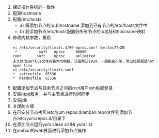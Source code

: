 1. 保证操作系统的一致性
2. 配置hostname
3. 配置/etc/hosts
   - a) 将添加节点的ip 和hostname 添加到已有节点的/etc/hosts文件中
   - b) 将添加节点/etc/hosts配置好所有节点的ip地址和hostname映射
4. 修改内核参数，重启
    ```
    vi /etc/security/limits.d/90-nproc.conf（centos7为20）
     *          soft   nproc     60000
    root       soft    nproc     unlimited
    永久修改用户打开文件的最大句柄数，该值默认1024，一般都会不够，常见错误就是not open file
    vi /etc/security/limits.conf
    *  softnofile  65536
    *  hardnofile  65536
    ```
5. 配置添加节点与其余节点之间的root用户ssh免密登录
6. 安装ntpd服务，并与主节点进行时间同步
7. 安装jdk
8. 关闭防火墙
9. 在已安装节点拷贝/etc/yum.repos.d/ambari.repo文件到添加节点/etc/yum.repos.d/目录下
10. 在添加节点运行yum clean all && yum list
11. 在ambari的web界面进行添加节点操作